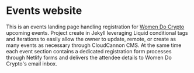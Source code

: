 # Events website

This is an events landing page handling registration for [Women Do Crypto](https://womendocrypto.net/) upcoming events. Project create in Jekyll leveraging Liquid conditional tags and iterations to easily allow the owner to update, remote, or create as many events as necessary through CloudCannon CMS. At the same time each event section contains a dedicated registration form processes through Netlify forms and delivers the attendee details to Women Do Crypto's email inbox. 

